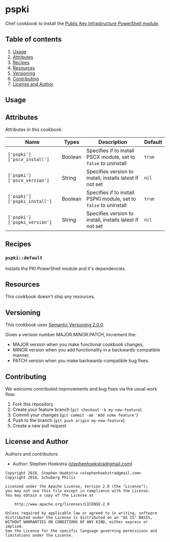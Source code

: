 # pspki

Chef cookbook to install the [Public Key Infrastructure PowerShell module](http://pspki.codeplex.com/).

## Table of contents

1. [Usage](#usage)
1. [Attributes](#attributes)
1. [Recipes](#recipes)
1. [Resources](#resources)
1. [Versioning](#versioning)
1. [Contributing](#contributing)
1. [License and Author](#license-and-author)

## Usage

## Attributes

Attributes in this cookbook:

Name                         | Types   | Description                                                       | Default
---------------------------- | ------  | ----------------------------------------------------------------- | -------
`['pspki']['pscx_install']`  | Boolean | Specifies if to install PSCX module, set to `false` to uninstall  | `true`
`['pspki']['pscx_version']`  | String  | Specifies version to install, installs latest if not set          | `nil`
`['pspki']['pspki_install']` | Boolean | Specifies if to install PSPKI module, set to `false` to uninstall | `true`
`['pspki']['pspki_version']` | String  | Specifies version to install, installs latest if not set          | `nil`

## Recipes

### `pspki::default`

Installs the PKI PowerShell module and it's dependencies.

## Resources

This cookbook doesn't ship any resources.

## Versioning

This cookbook uses [Semantic Versioning 2.0.0](http://semver.org/).

Given a version number MAJOR.MINOR.PATCH, increment the:

- MAJOR version when you make functional cookbook changes,
- MINOR version when you add functionality in a backwards-compatible manner,
- PATCH version when you make backwards-compatible bug fixes.

## Contributing

We welcome contributed improvements and bug fixes via the usual work flow:

1. Fork this repository
1. Create your feature branch (`git checkout -b my-new-feature`)
1. Commit your changes (`git commit -am 'Add some feature'`)
1. Push to the branch (`git push origin my-new-feature`)
1. Create a new pull request

## License and Author

Authors and contributors:

- Author: Stephen Hoekstra (stephenhoekstra@gmail.com)

```text
Copyright 2018, Stephen Hoekstra <stephenhoekstra@gmail.com>
Copyright 2018, Schuberg Philis

Licensed under the Apache License, Version 2.0 (the "License");
you may not use this file except in compliance with the License.
You may obtain a copy of the License at

    http://www.apache.org/licenses/LICENSE-2.0

Unless required by applicable law or agreed to in writing, software
distributed under the License is distributed on an "AS IS" BASIS,
WITHOUT WARRANTIES OR CONDITIONS OF ANY KIND, either express or implied.
See the License for the specific language governing permissions and
limitations under the License.
```
